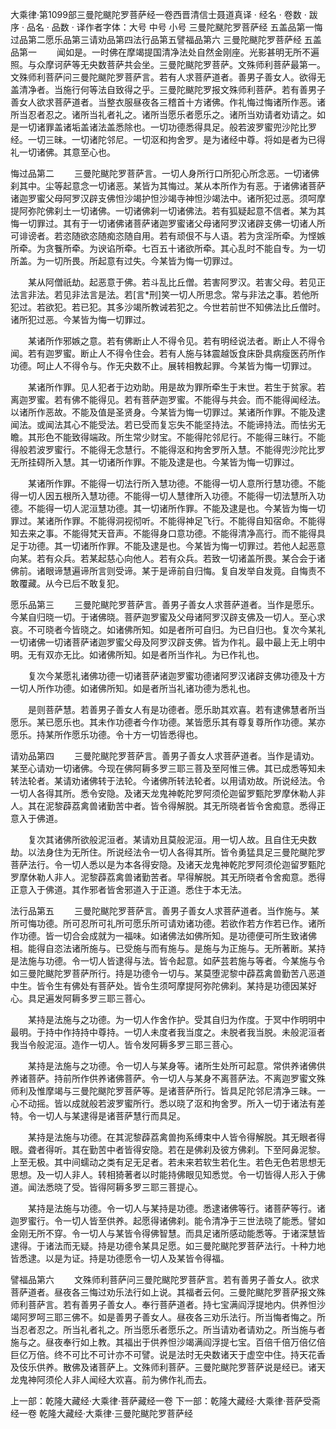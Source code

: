 大乘律·第1099部三曼陀颰陀罗菩萨经一卷西晋清信士聂道真译
· 经名 · 卷数 · 跋序
· 品名 · 品数 · 译作者字体：大号 中号 小号
三曼陀颰陀罗菩萨经
五盖品第一悔过品第二愿乐品第三请劝品第四法行品第五譬福品第六
三曼陀颰陀罗菩萨经
五盖品第一
　　闻如是。一时佛在摩竭提国清净法处自然金刚座。光影甚明无所不遍照。与众摩诃萨等无央数菩萨共会坐。三曼陀颰陀罗菩萨。文殊师利菩萨最第一。文殊师利菩萨问三曼陀颰陀罗菩萨言。若有人求菩萨道者。善男子善女人。欲得无盖清净者。当施行何等法自致得之乎。三曼陀颰陀罗报文殊师利菩萨。若有善男子善女人欲求菩萨道者。当整衣服昼夜各三稽首十方诸佛。作礼悔过悔诸所作恶。诸所当忍者忍之。诸所当礼者礼之。诸所当愿乐者愿乐之。诸所当劝请者劝请之。如是一切诸罪盖诸垢盖诸法盖悉除也。一切功德悉得具足。般若波罗蜜兜沙陀比罗经。一切三昧。一切诸陀邻尼。一切沤和拘舍罗。是为诸经中尊。将如是者为已得礼一切诸佛。其意至心也。

悔过品第二
　　三曼陀颰陀罗菩萨言。一切人身所行口所犯心所念恶。一切诸佛刹其中。尘等起意念一切诸恶。某皆为其悔过。某从本所作为有恶。于诸佛诸菩萨诸迦罗蜜父母阿罗汉辟支佛怛沙竭护怛沙竭寺神怛沙竭法中。诸所犯过恶。须呵摩提阿弥陀佛刹土一切诸佛。一切诸佛刹一切诸佛法。若有狐疑起意不信者。某为其悔一切罪过。其有于一切诸佛诸菩萨诸迦罗蜜诸父母诸阿罗汉诸辟支佛一切诸人所可诽谤者。若恣随欲恣随痴恣随自用。若有顽佷不与人语。若为贪淫所牵。为悭嫉所牵。为贪餮所牵。为谀谄所牵。七百五十诸欲所牵。其心乱时不能自专。为一切所盖。为一切所畏。所起意有过失。今某皆为悔一切罪过。

　　某从阿僧祇劫。起恶意于佛。若斗乱比丘僧。若害阿罗汉。若害父母。若见正法言非法。若见非法言是法。若[言*刑]笑一切人所思念。常与非法之事。若他所犯过。若欲犯。若已犯。其多沙竭所教诫若犯之。今世若前世不知佛法比丘僧时。诸所犯过恶。今某皆为悔一切罪过。

　　某诸所作邪嫉之意。若有佛断止人不得令见。若有明经说法者。断止人不得令闻。若有迦罗蜜。断止人不得令住会。若有人施与钵震越饭食床卧具病瘦医药所作功德。呵止人不得令与。作无央数不止。展转相教起罪。今某皆为悔一切罪过。

　　某诸所作罪。见人犯者于边劝助。用是故为罪所牵生于末世。若生于贫家。若离迦罗蜜。若有佛不能得见。若有菩萨迦罗蜜。不能得与共会。而不能得闻经法。以诸所作恶故。不能及值是圣贤身。今某皆为悔一切罪过。某诸所作罪。不能及逮闻法。或闻法其心不能受法。若已受而复忘失不能坚持法。不能谛持法。而怯劣无瞻。其形色不能致得端政。所生常少财宝。不能得陀邻尼行。不能得三昧行。不能得般若波罗蜜行。不能得无念慧行。不能得沤和拘舍罗所入慧。不能得兜沙陀比罗无所挂碍所入慧。其一切诸所作罪。不能及逮是也。今某皆为悔一切罪过。

　　某诸所作罪。不能得一切法行所入慧功德。不能得一切人意所行慧功德。不能得一切人因五根所入慧功德。不能得一切人慧律所入功德。不能得一切法慧所入功德。不能得一切人泥洹慧功德。其一切诸所作罪。不能及逮是也。今某皆为悔一切罪过。某诸所作罪。不能得洞视彻听。不能得神足飞行。不能得自知宿命。不能得知去来之事。不能得梵天音声。不能得身口意功德。不能得清净高行。而不能得具足于功德。其一切诸所作罪。不能及逮是也。今某皆为悔一切罪过。若他人起恶意向某。若有众兵。若某起慈心向他人。若有众兵。若致一切诸盖所畏。某合会于诸佛前。诸眼谛慧遍谛所言则受谛。某于是谛前自归悔。复自发举自发竟。自悔责不敢覆藏。从今已后不敢复犯。

愿乐品第三
　　三曼陀颰陀罗菩萨言。善男子善女人求菩萨道者。当作是愿乐。今某自归晓一切。于诸佛晓。菩萨迦罗蜜及父母诸阿罗汉辟支佛及一切人。至心求哀。不可晓者今皆晓之。如诸佛所知。如是者所可自归。为已自归也。复次今某礼一切诸佛一切诸菩萨诸迦罗蜜父母及阿罗汉辟支佛。皆为作礼。最中最上无上明中明。无有双亦无比。如诸佛所知。如是者所当作礼。为已作礼也。

　　复次今某愿礼诸佛功德一切诸菩萨诸迦罗蜜功德诸阿罗汉诸辟支佛功德及十方一切人所作功德。如诸佛所知。如是者所当礼诸功德为悉礼也。

　　是则菩萨慧。若善男子善女人有是功德者。愿乐助其欢喜。若有逮佛慧者所当愿乐。某已愿乐也。其未作功德者今作功德。某皆愿乐其有尊复尊所作功德。某亦愿乐。持某所作愿乐功德。令十方一切皆悉得也。

请劝品第四
　　三曼陀颰陀罗菩萨言。善男子善女人求菩萨道者。当作是请劝。某至心请劝一切诸佛。今现在佛阿耨多罗三耶三菩及至阿惟三佛。其已成悉等知未转法轮者。某请劝诸佛转于法轮。今诸佛所转法轮者。以用请劝故。所说经法。令一切人各得其所。悉令安隐。及诸天龙鬼神乾陀罗阿须伦迦留罗甄陀罗摩休勒人非人。其在泥黎薜荔禽兽诸勤苦中者。皆令得解脱。其无所晓者皆令舍痴意。悉得正意入于佛道。

　　复次其诸佛所欲般泥洹者。某请劝且莫般泥洹。用一切人故。且自住无央数劫。以法身住为无所住。所说经法令一切人各得其所。皆令勇猛具足三曼陀颰陀罗菩萨法行。令一切人悉以是为本各得安隐。及诸天龙鬼神乾陀罗阿须伦迦留罗甄陀罗摩休勒人非人。泥黎薜荔禽兽诸勤苦者。早得解脱。其无所晓者令舍痴意。悉得正意入于佛道。其作邪者皆舍邪道入于正道。悉住于本无法。

法行品第五
　　三曼陀颰陀罗菩萨言。善男子善女人求菩萨道者。当作施与。某所可悔功德。所可忍所可礼所可愿乐所可请劝诸功德。若欲作若方作若已作。诸所作功德。皆一切合会成就为一福味。如诸佛法如佛所知。是功德便可所生致诸佛相。能得自恣法诸所施与。已受施与而有施与。是施与为正施与。无所著断。某持是法施与功德。令一切人皆逮得与法。皆令起意。如萨芸若施与等者。今某施与令如三曼陀颰陀罗菩萨所行。持是功德令一切与。某莫堕泥黎中薜荔禽兽勤苦八恶道中生。皆令生有佛处有菩萨处。皆令生须呵摩提阿弥陀佛刹。某持是功德因某好心。具足遍发阿耨多罗三耶三菩心。

　　某持是法施与之功德。为一切人作舍作护。受其自归为作度。于冥中作明明中最明。于持中作持持中尊持。一切人未度者我当度之。未脱者我当脱。未般泥洹者我当令般泥洹。造作一切人。皆令发阿耨多罗三耶三菩心。

　　某持是法施与之功德。令一切人与某身等。诸所生处所可起意。常供养诸佛供养诸菩萨。持前所作供养诸佛菩萨。令一切人与某身不离菩萨法。不离迦罗蜜文殊师利及惟摩竭与三曼陀颰陀罗菩萨等。是诸菩萨所行。皆具足陀邻尼清净三昧。一心不动摇。皆以成就般若波罗蜜所行。悉以晓了沤和拘舍罗。所入一切于诸法有差特。令一切人与某逮得是诸菩萨慧行而具足。

　　某持是法施与功德。在其泥黎薜荔禽兽拘系缚束中人皆令得解脱。其无眼者得眼。聋者得听。其在勤苦中者皆得安隐。若在是佛刹及彼方佛刹。下至阿鼻泥黎。上至无极。其中间蠕动之类有足无足者。若未来若软生若化生。若色无色若思想无思想。及一切人非人。转相猗著者以时能持佛眼见知悉觉。令一切皆得人形入于佛道。闻法悉晓了受。皆得阿耨多罗三耶三菩提心。

　　某持是法施与功德。令一切人与某持是功德。悉逮诸佛等行。诸菩萨等行。诸迦罗蜜行。令一切人皆至供养。起愿得诸佛刹。能令清净于三世法晓了能悉。譬如金刚无所不穿。令一切人与某皆令得佛智慧。而具足诸所感动能悉等。于诸深慧皆逮得。于诸法而无疑。持是功德令某具足愿。如三曼陀颰陀罗菩萨法行。十种力地皆悉逮。以是为证。持是功德愿令一切人及某皆令得福。

譬福品第六
　　文殊师利菩萨问三曼陀颰陀罗菩萨言。若有善男子善女人。欲求菩萨道者。昼夜各三悔过劝乐法行如上说。其福者云何。三曼陀颰陀罗菩萨报文殊师利菩萨言。若有善男子善女人。奉行菩萨道者。持七宝满阎浮提地内。供养怛沙竭阿罗呵三耶三佛不。如是善男子善女人。昼夜各三劝乐法行。所当悔者悔之。所当忍者忍之。所当礼者礼之。所当愿乐者愿乐之。所当请劝者请劝之。所当施与者施与之。昼夜奉行如上教。其福出于供养怛沙竭满阎浮提七宝。百倍千倍万倍亿倍巨亿万倍。终不可比不可计亦不可譬。说是法时无央数诸天于虚空中住。持天花香及伎乐供养。散佛及诸菩萨上。文殊师利菩萨。三曼陀颰陀罗菩萨说是经已。诸天龙鬼神阿须伦人非人闻经大欢喜。前为佛作礼而去。

上一部：乾隆大藏经·大乘律·菩萨藏经一卷
下一部：乾隆大藏经·大乘律·菩萨受斋经一卷
乾隆大藏经·大乘律·三曼陀颰陀罗菩萨经